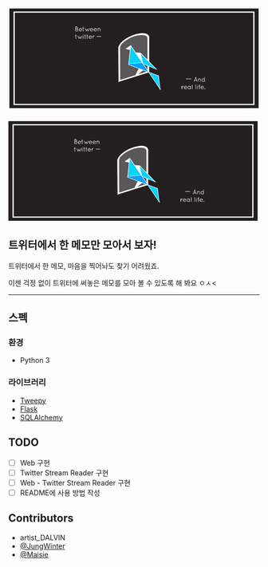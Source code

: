 <h1 align=center>
  <img alt="Between Twitter and Real Life" src="images/banners_JPG_500X200_300dpi.jpg">
</h1>

![Between Twitter and Real Life](images/banners_JPG_500X200_300dpi.jpg)

## 트위터에서 한 메모만 모아서 보자!

트위터에서 한 메모, 마음을 찍어놔도 찾기 어려웠죠.

이젠 걱정 없이 트위터에 써놓은 메모를 모아 볼 수 있도록 해 봐요 ㅇㅅ<

------------------

## 스펙
### 환경
- Python 3

### 라이브러리
- [Tweepy](https://github.com/tweepy/tweepy)
- [Flask](https://github.com/pallets/flask)
- [SQLAlchemy](https://github.com/zzzeek/sqlalchemy)

## TODO
- [ ] Web 구현
- [ ] Twitter Stream Reader 구현
- [ ] Web - Twitter Stream Reader 구현
- [ ] README에 사용 방법 작성

## Contributors
- artist_DALVIN
- [@JungWinter](https://github.com/JungWinter)
- [@Maisie](https://github.com/pinkrespect)

